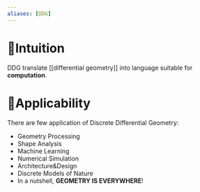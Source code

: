 ```yaml
---
aliases: [DDG]
---
```


# 🧠Intuition
DDG translate [[differential geometry]] into language suitable for **computation**.

# 🧀Applicability
There are few application of Discrete Differential Geometry:
- Geometry Processing
- Shape Analysis
- Machine Learning
- Numerical Simulation
- Architecture&Design
- Discrete Models of Nature
- In a nutshell, **GEOMETRY IS EVERYWHERE**!
